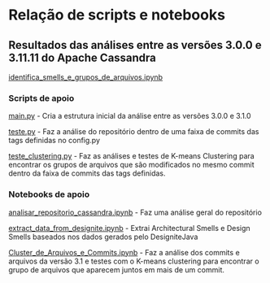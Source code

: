 # Relação de scripts e notebooks

## Resultados das análises entre as versões 3.0.0 e 3.11.11 do Apache Cassandra

[identifica_smells_e_grupos_de_arquivos.ipynb](https://github.com/mining-software-repositories/pilot-test/blob/master/identifica_smells_e_grupos_de_arquivos.ipynb)

### Scripts de apoio

[main.py](https://github.com/mining-software-repositories/pilot-test/blob/master/main.py) - Cria a estrutura inicial da análise entre as versões 3.0.0 e 3.1.0

[teste.py](https://github.com/mining-software-repositories/pilot-test/blob/master/teste.py) - Faz a análise do repositório dentro de uma faixa de commits das tags definidas no config.py

[teste_clustering.py](https://github.com/mining-software-repositories/pilot-test/blob/master/teste_clustering.py) - Faz as análises e testes de K-means Clustering para encontrar os grupos de arquivos que são modificados no mesmo commit dentro da faixa de commits das tags definidas.

### Notebooks de apoio

[analisar_repositorio_cassandra.ipynb](https://github.com/mining-software-repositories/pilot-test/blob/master/analisar_repositorio_cassandra.ipynb) - Faz uma análise geral do repositório

[extract_data_from_designite.ipynb](https://github.com/mining-software-repositories/pilot-test/blob/master/extract_data_from_designite.ipynb) - Extrai Architectural Smells e Design Smells baseados nos dados gerados pelo DesigniteJava

[Cluster_de_Arquivos_e_Commits.ipynb](https://github.com/mining-software-repositories/pilot-test/blob/master/Cluster_de_Arquivos_e_Commits.ipynb) - Faz a análise dos commits e arquivos da versão 3.1 e testes com o K-means clustering para encontrar o grupo de arquivos que aparecem juntos em mais de um commit.
